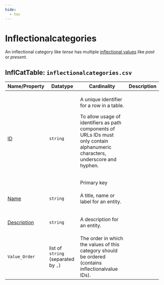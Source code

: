 ```yaml
---
hide:
  - toc
---
```

# Inflectionalcategories
An inflectional category like *tense* has multiple [inflectional values](../inflectionalvalues) like *past* or *present*.

## InflCatTable: `inflectionalcategories.csv`

Name/Property | Datatype | Cardinality | Description
 --- | --- | --- | --- 
[ID](http://cldf.clld.org/v1.0/terms.rdf#id) | `string` | <div>             <p>A unique identifier for a row in a table.</p>             <p>                 To allow usage of identifiers as path components of URLs                 IDs must only contain alphanumeric characters, underscore and hyphen.             </p>         </div>         <br>Primary key
[Name](http://cldf.clld.org/v1.0/terms.rdf#name) | `string` | <div>             <p>A title, name or label for an entity.</p>         </div>         
[Description](http://cldf.clld.org/v1.0/terms.rdf#description) | `string` | <div>             <p>A description for an entity.</p>         </div>         
`Value_Order` | list of `string` (separated by `,`) | The order in which the values of this category should be ordered (contains inflectionalvalue IDs).